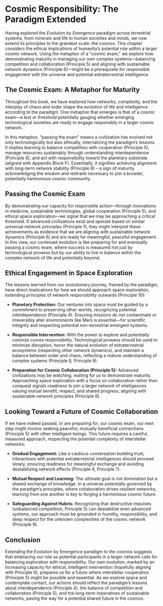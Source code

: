 # Cosmic Responsibility: The Paradigm Extended

Having explored the *Evolution by Emergence* paradigm across terrestrial
systems, from minerals and life to human societies and minds, we now
extend its principles to the grandest scale: the cosmos. This chapter
considers the ethical implications of humanity’s potential role within a
larger cosmic network. Using the metaphor of a "cosmic exam," we explore
how demonstrating maturity in managing our own complex systems—balancing
competition and collaboration (Principle 5) and aligning with
sustainable network dynamics (Principle 6)—might be a prerequisite for
responsible engagement with the universe and potential extraterrestrial
intelligence.

## The Cosmic Exam: A Metaphor for Maturity

Throughout this book, we have explored how networks, complexity, and the
interplay of chaos and order shape the evolution of life and
intelligence according to the paradigm. One metaphor that emerges is
that of a cosmic exam—a test or threshold potentially gauging whether
emerging technological societies are ready to engage responsibly in a
larger cosmic network.

In this metaphor, "passing the exam" means a civilization has evolved
not only technologically but also ethically, internalizing the
paradigm’s lessons. It implies learning to balance competition with
cooperation (Principle 5), manage resources sustainably through
understanding interdependence (Principle 4), and act with responsibility
toward the planetary substrate (aligned with Appendix Block F).
Essentially, it signifies achieving alignment with long-term network
stability (Principle 6) – a sign of maturity acknowledging the wisdom
and restraint necessary to join a broader, potentially harmonious cosmic
community.

## Passing the Cosmic Exam

By demonstrating our capacity for responsible action—through innovations
in medicine, sustainable technologies, global cooperation (Principle 5),
and ethical space exploration—we signal that we may be approaching a
critical threshold. If advanced civilizations exist and operate based on
similar universal network principles (Principle 1), they might interpret
these achievements as evidence that we are aligning with sustainable
network dynamics (Principle 6) and are ready for meaningful, peaceful
engagement. In this view, our continued evolution is like preparing for
and eventually passing a cosmic exam, where success is measured not just
by technological prowess but by our ability to live in balance within
the complex network of life and potentially beyond.

## Ethical Engagement in Space Exploration

The lessons learned from our evolutionary journey, framed by the
paradigm, have direct implications for how we should approach space
exploration, extending principles of network responsibility outwards
(Principle 10):

- **Planetary Protection:** Our ventures into space must be guided by a
  commitment to preserving other worlds, recognizing potential
  interdependence (Principle 4). Ensuring missions do not contaminate or
  irreversibly alter environments like Mars is essential—for scientific
  integrity and respecting potential non-terrestrial emergent systems.

- **Responsible Intervention:** With the power to explore and
  potentially colonize comes responsibility. Technological prowess
  should be used to minimize disruption, honor the natural evolution of
  extraterrestrial ecosystems (respecting other network dynamics), and
  maintain a balance between order and chaos, reflecting a mature
  understanding of complex systems (Principle 8, Principle 9).

- **Preparation for Cosmic Collaboration (Principle 5):** Advanced
  civilizations may be watching, waiting for us to demonstrate maturity.
  Approaching space exploration with a focus on collaboration rather
  than conquest signals readiness to join a larger network of
  intelligences valuing mutual benefit, respect, and shared progress,
  aligning with sustainable network principles (Principle 6).

## Looking Toward a Future of Cosmic Collaboration

If we have indeed passed, or are preparing for, our cosmic exam, our
next step might involve seeking peaceful, mutually beneficial
connections (Principle 5) with other intelligent beings. This future
requires a careful, measured approach, respecting the potential
complexity of interstellar networks:

- **Gradual Engagement:** Like a cautious conversation building trust,
  interactions with potential extraterrestrial intelligences should
  proceed slowly, ensuring readiness for meaningful exchange and
  avoiding destabilizing network effects (Principle 4, Principle 7).

- **Mutual Respect and Learning:** The ultimate goal is not domination
  but a shared exchange of knowledge. In a universe potentially governed
  by the paradigm’s principles, where collaboration drives resilient
  networks, learning from one another is key to forging a harmonious
  cosmic future.

- **Safeguarding Against Hubris:** Recognizing that destructive impulses
  (unbalanced competition, Principle 5) can destabilize even advanced
  systems, our approach must be grounded in humility, responsibility,
  and deep respect for the unknown complexities of the cosmic network
  (Principle 9).

## Conclusion

Extending the Evolution by Emergence paradigm to the cosmos suggests
that embracing our role as potential participants in a larger network
calls for balancing exploration with responsibility. Our own evolution,
marked by an increasing capacity for ethical, intelligent intervention
(hopefully aligning with Principle 6), prepares us for a future where
interstellar cooperation (Principle 5) might be possible and essential.
As we explore space and contemplate contact, our actions should reflect
the paradigm’s lessons about interdependence (Principle 4), the balance
of competition and collaboration (Principle 5), and the long-term
imperatives of sustainable networks, paving the way for a potential
shared future in the cosmos.
